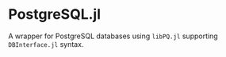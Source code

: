 # PostgreSQL.jl
A wrapper for PostgreSQL databases using `libPQ.jl` supporting `DBInterface.jl` syntax.